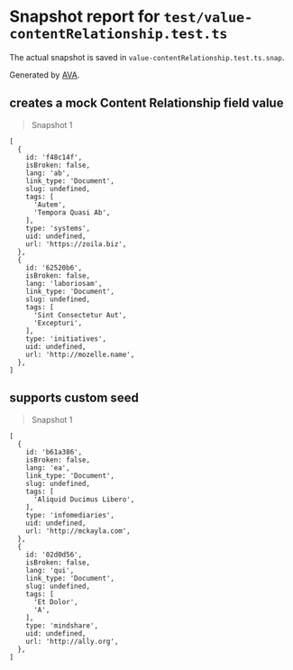# Snapshot report for `test/value-contentRelationship.test.ts`

The actual snapshot is saved in `value-contentRelationship.test.ts.snap`.

Generated by [AVA](https://avajs.dev).

## creates a mock Content Relationship field value

> Snapshot 1

    [
      {
        id: 'f48c14f',
        isBroken: false,
        lang: 'ab',
        link_type: 'Document',
        slug: undefined,
        tags: [
          'Autem',
          'Tempora Quasi Ab',
        ],
        type: 'systems',
        uid: undefined,
        url: 'https://zoila.biz',
      },
      {
        id: '62520b6',
        isBroken: false,
        lang: 'laboriosam',
        link_type: 'Document',
        slug: undefined,
        tags: [
          'Sint Consectetur Aut',
          'Excepturi',
        ],
        type: 'initiatives',
        uid: undefined,
        url: 'http://mozelle.name',
      },
    ]

## supports custom seed

> Snapshot 1

    [
      {
        id: 'b61a386',
        isBroken: false,
        lang: 'ea',
        link_type: 'Document',
        slug: undefined,
        tags: [
          'Aliquid Ducimus Libero',
        ],
        type: 'infomediaries',
        uid: undefined,
        url: 'http://mckayla.com',
      },
      {
        id: '02d0d56',
        isBroken: false,
        lang: 'qui',
        link_type: 'Document',
        slug: undefined,
        tags: [
          'Et Dolor',
          'A',
        ],
        type: 'mindshare',
        uid: undefined,
        url: 'http://ally.org',
      },
    ]
